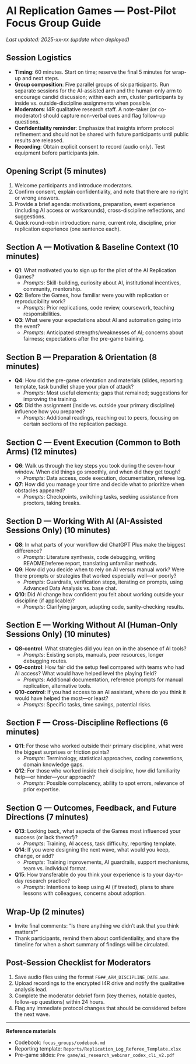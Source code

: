 # AI Replication Games — Post-Pilot Focus Group Guide

_Last updated: 2025-xx-xx (update when deployed)_

## Session Logistics
- **Timing**: 60 minutes. Start on time; reserve the final 5 minutes for wrap-up and next steps.
- **Group composition**: Five parallel groups of six participants. Run separate sessions for the AI-assisted arm and the human-only arm to encourage candid discussion; within each arm, cluster participants by inside vs. outside-discipline assignments when possible.
- **Moderators**: I4R qualitative research staff. A note-taker (or co-moderator) should capture non-verbal cues and flag follow-up questions.
- **Confidentiality reminder**: Emphasize that insights inform protocol refinement and should not be shared with future participants until public results are released.
- **Recording**: Obtain explicit consent to record (audio only). Test equipment before participants join.

## Opening Script (5 minutes)
1. Welcome participants and introduce moderators.
2. Confirm consent, explain confidentiality, and note that there are no right or wrong answers.
3. Provide a brief agenda: motivations, preparation, event experience (including AI access or workarounds), cross-discipline reflections, and suggestions.
4. Quick round-robin introduction: name, current role, discipline, prior replication experience (one sentence each).

## Section A — Motivation & Baseline Context (10 minutes)
- **Q1**: What motivated you to sign up for the pilot of the AI Replication Games?
  - *Prompts*: Skill-building, curiosity about AI, institutional incentives, community, mentorship.
- **Q2**: Before the Games, how familiar were you with replication or reproducibility work?
  - *Prompts*: Prior replications, code review, coursework, teaching responsibilities.
- **Q3**: What were your expectations about AI and automation going into the event?
  - *Prompts*: Anticipated strengths/weaknesses of AI; concerns about fairness; expectations after the pre-game training.

## Section B — Preparation & Orientation (8 minutes)
- **Q4**: How did the pre-game orientation and materials (slides, reporting template, task bundle) shape your plan of attack?
  - *Prompts*: Most useful elements; gaps that remained; suggestions for improving the training.
- **Q5**: Did the assignment (inside vs. outside your primary discipline) influence how you prepared?
  - *Prompts*: Additional readings, reaching out to peers, focusing on certain sections of the replication package.

## Section C — Event Execution (Common to Both Arms) (12 minutes)
- **Q6**: Walk us through the key steps you took during the seven-hour window. When did things go smoothly, and when did they get tough?
  - *Prompts*: Data access, code execution, documentation, referee log.
- **Q7**: How did you manage your time and decide what to prioritize when obstacles appeared?
  - *Prompts*: Checkpoints, switching tasks, seeking assistance from proctors, taking breaks.

## Section D — Working With AI (AI-Assisted Sessions Only) (10 minutes)
- **Q8**: In what parts of your workflow did ChatGPT Plus make the biggest difference?
  - *Prompts*: Literature synthesis, code debugging, writing README/referee report, translating unfamiliar methods.
- **Q9**: How did you decide when to rely on AI versus manual work? Were there prompts or strategies that worked especially well—or poorly?
  - *Prompts*: Guardrails, verification steps, iterating on prompts, using Advanced Data Analysis vs. base chat.
- **Q10**: Did AI change how confident you felt about working outside your discipline (if applicable)?
  - *Prompts*: Clarifying jargon, adapting code, sanity-checking results.

## Section E — Working Without AI (Human-Only Sessions Only) (10 minutes)
- **Q8-control**: What strategies did you lean on in the absence of AI tools?
  - *Prompts*: Existing scripts, manuals, peer resources, longer debugging routes.
- **Q9-control**: How fair did the setup feel compared with teams who had AI access? What would have helped level the playing field?
  - *Prompts*: Additional documentation, reference prompts for manual replication, alternative tools.
- **Q10-control**: If you had access to an AI assistant, where do you think it would have helped the most—or least?
  - *Prompts*: Specific tasks, time savings, potential risks.

## Section F — Cross-Discipline Reflections (6 minutes)
- **Q11**: For those who worked outside their primary discipline, what were the biggest surprises or friction points?
  - *Prompts*: Terminology, statistical approaches, coding conventions, domain knowledge gaps.
- **Q12**: For those who worked inside their discipline, how did familiarity help—or hinder—your approach?
  - *Prompts*: Possible complacency, ability to spot errors, relevance of prior expertise.

## Section G — Outcomes, Feedback, and Future Directions (7 minutes)
- **Q13**: Looking back, what aspects of the Games most influenced your success (or lack thereof)?
  - *Prompts*: Training, AI access, task difficulty, reporting template.
- **Q14**: If you were designing the next wave, what would you keep, change, or add?
  - *Prompts*: Training improvements, AI guardrails, support mechanisms, team vs. individual format.
- **Q15**: How transferable do you think your experience is to your day-to-day research practice?
  - *Prompts*: Intentions to keep using AI (if treated), plans to share lessons with colleagues, concerns about adoption.

## Wrap-Up (2 minutes)
- Invite final comments: “Is there anything we didn’t ask that you think matters?”
- Thank participants, remind them about confidentiality, and share the timeline for when a short summary of findings will be circulated.

## Post-Session Checklist for Moderators
1. Save audio files using the format `FG##_ARM_DISCIPLINE_DATE.wav`.
2. Upload recordings to the encrypted I4R drive and notify the qualitative analysis lead.
3. Complete the moderator debrief form (key themes, notable quotes, follow-up questions) within 24 hours.
4. Flag any immediate protocol changes that should be considered before the next wave.

---

**Reference materials**
- Codebook: `focus_groups/codebook.md`
- Reporting template: `Reports/Replication_Log_Referee_Template.xlsx`
- Pre-game slides: `Pre game/ai_research_webinar_codex_cli_v2.pdf`

